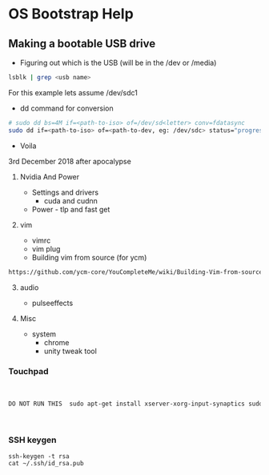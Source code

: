 # OS Bootstrap Help

## Making a bootable USB drive
* Figuring out which is the USB (will be in the /dev or /media)

```bash
lsblk | grep <usb name>
```
For this example lets assume /dev/sdc1

* dd command for conversion

```bash
# sudo dd bs=4M if=<path-to-iso> of=/dev/sd<letter> conv=fdatasync
sudo dd if=<path-to-iso> of=<path-to-dev, eg: /dev/sdc> status="progress"
```

* Voila

3rd December 2018
after apocalypse

1. Nvidia And Power
   * Settings and drivers
     * cuda and cudnn
   * Power - tlp and fast get

2. vim
   * vimrc
   * vim plug
   * Building vim from source (for ycm)
```bash
https://github.com/ycm-core/YouCompleteMe/wiki/Building-Vim-from-source
```

3. audio
   * pulseeffects

4. Misc
   * system
     * chrome
     * unity tweak tool


### Touchpad

<br />

```bash
DO NOT RUN THIS  sudo apt-get install xserver-xorg-input-synaptics sudo reboot
```

<br />

### SSH keygen

``` 
ssh-keygen -t rsa
cat ~/.ssh/id_rsa.pub
```
